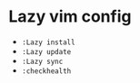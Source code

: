# Lazy vim config

<!-- Open nvim: -->
- `:Lazy install`
- `:Lazy update`
- `:Lazy sync`
- `:checkhealth`
